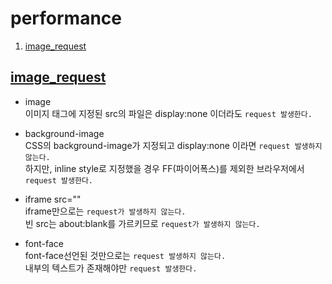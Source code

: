 # performance
1. [image_request](#image_request)

## <a href="#" name="image_request">image_request</a>

* image  
    이미지 태그에 지정된 src의 파일은 display:none 이더라도 `request 발생한다.`

* background-image  
    CSS의 background-image가 지정되고 display:none 이라면 `request 발생하지 않는다.`  
    하지만, inline style로 지정했을 경우 FF(파이어폭스)를 제외한 브라우저에서 `request 발생한다.`

* iframe src=""  
    iframe만으로는 `request가 발생하지 않는다.`  
    빈 src는 about:blank를 가르키므로 `request가 발생하지 않는다.`

* font-face  
    font-face선언된 것만으로는 `request 발생하지 않는다.`  
    내부의 텍스트가 존재해야만 `request 발생한다.`